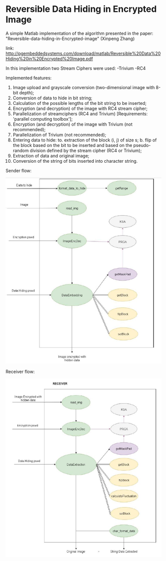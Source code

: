# Reversible Data Hiding in Encrypted Image

A simple Matlab implementation of the algorithm presented in the paper: "Reversible-data-hiding-in-Encrypted-image" (Xinpeng Zhang)

link: http://pgembeddedsystems.com/download/matlab/Reversible%20Data%20Hiding%20in%20Encrypted%20Image.pdf

In this implementation two Stream Ciphers were used:
-Trivium
-RC4

Implemented features:
1. Image upload and grayscale conversion (two-dimensional image with 8-bit depth);
2. Conversion of data to hide in bit string;
3. Calculation of the possible lengths of the bit string to be inserted;
4. Encryption (and decryption) of the image with RC4 stream cipher;
5. Parallelization of streamciphers (RC4 and Trivium) [Requirements: 'parallel computing toolbox'];
6. Encryption (and decryption) of the image with Trivium (not recommended);
7. Parallelization of Trivium (not recommended);
8. Entering data to hide:
to. extraction of the block (i, j) of size s;
b. flip of the block based on the bit to be inserted and based on the pseudo-random division defined by the stream cipher (RC4 or Trivium);
9. Extraction of data and original image;
10. Conversion of the string of bits inserted into character string.

Sender flow:

![](sender.JPG)

Receiver flow:

![](recevier.JPG)
